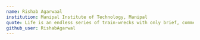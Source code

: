 ```yaml
---
name: Rishab Agarwaal
institution: Manipal Institute of Technology, Manipal
quote: Life is an endless series of train-wrecks with only brief, commercial-like breaks of happiness.
github_user: RishabAgarwal
---
```

